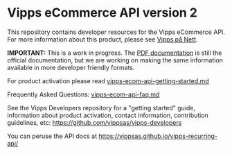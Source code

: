# Vipps eCommerce API version 2

This repository contains developer resources for the Vipps eCommerce API.
For more information about this product, please see
[Vipps på Nett](https://www.vipps.no/bedrift/vipps-pa-nett).

**IMPORTANT:** This is a work in progress. The [PDF documentation](original-docs/)
is still the official documentation, but we are working on making the same
information available in more developer friendly formats.

For product activation please read [vipps-ecom-api-getting-started.md](vipps-ecom-api-getting-started.md)

Frequently Asked Questions: [vipps-ecom-api-faq.md](vipps-ecom-api-faq.md)

See the Vipps Developers repository for
a "getting started" guide,
information about product activation,
contact information,
contribution guidelines,
etc:
https://github.com/vippsas/vipps-developers  

You can peruse the API docs at https://vippsas.github.io/vipps-recurring-api/

